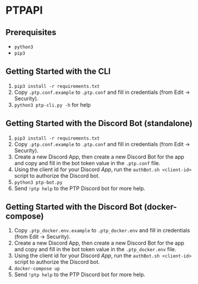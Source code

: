 # PTPAPI
## Prerequisites
* `python3`
* `pip3`

## Getting Started with the CLI
1. `pip3 install -r requirements.txt`
2. Copy `.ptp.conf.example` to `.ptp.conf` and fill in credentials (from Edit -> Security).
3. `python3 ptp-cli.py -h` for help

## Getting Started with the Discord Bot (standalone)
1. `pip3 install -r requirements.txt`
2. Copy `.ptp.conf.example` to `.ptp.conf` and fill in credentials (from Edit -> Security).
3. Create a new Discord App, then create a new Discord Bot for the app and copy and fill in the bot token value in the `.ptp.conf` file.
4. Using the client id for your Discord *App*, run the `authBot.sh <client-id>` script to authorize the Discord bot.
5. `python3 ptp-bot.py`
6. Send `!ptp help` to the PTP Discord bot for more help.

## Getting Started with the Discord Bot (docker-compose)
1. Copy `.ptp_docker.env.example` to `.ptp_docker.env` and fill in credentials (from Edit -> Security).
2. Create a new Discord App, then create a new Discord Bot for the app and copy and fill in the bot token value in the `.ptp_docker.env` file.
3. Using the client id for your Discord *App*, run the `authBot.sh <client-id>` script to authorize the Discord bot.
4. `docker-compose up`
5. Send `!ptp help` to the PTP Discord bot for more help.
